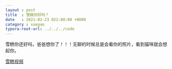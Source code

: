 ```yaml
---
layout : post
title  : 雪糕你好吗？
date   : 2021-02-23 022:00:00 +0000
category : xuegao
typora-root-url: ../../../code
---
```


雪糕你还好吗，爸爸想你了！！！无聊的时候总是会看你的照片，看到猫咪就会想起你。

[雪糕视频](/xkblog/public/file/xuegao.mp3)

